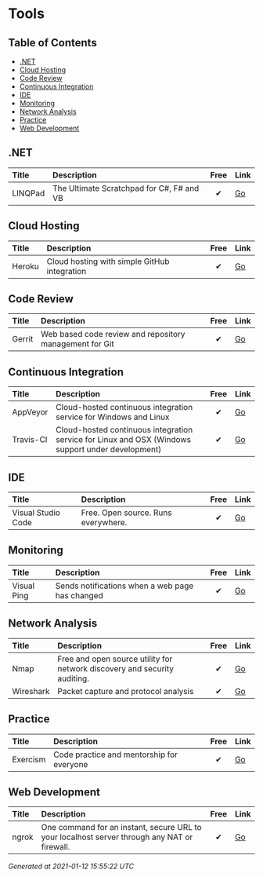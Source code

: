 # Tools

## Table of Contents
- [.NET](#net)
- [Cloud Hosting](#cloud-hosting)
- [Code Review](#code-review)
- [Continuous Integration](#continuous-integration)
- [IDE](#ide)
- [Monitoring](#monitoring)
- [Network Analysis](#network-analysis)
- [Practice](#practice)
- [Web Development](#web-development)

## .NET

| Title | Description | Free | Link |
|:--- |:--- |:---:|:--- |
| LINQPad | The Ultimate Scratchpad for C#, F# and VB | ✔ | [Go](https://www.linqpad.net/) |


## Cloud Hosting

| Title | Description | Free | Link |
|:--- |:--- |:---:|:--- |
| Heroku | Cloud hosting with simple GitHub integration | ✔ | [Go](https://www.heroku.com/home) |


## Code Review

| Title | Description | Free | Link |
|:--- |:--- |:---:|:--- |
| Gerrit | Web based code review and repository management for Git | ✔ | [Go](https://www.gerritcodereview.com/) |


## Continuous Integration

| Title | Description | Free | Link |
|:--- |:--- |:---:|:--- |
| AppVeyor | Cloud-hosted continuous integration service for Windows and Linux | ✔ | [Go](https://www.appveyor.com/) |
| Travis-CI | Cloud-hosted continuous integration service for Linux and OSX (Windows support under development) | ✔ | [Go](https://travis-ci.com/) |


## IDE

| Title | Description | Free | Link |
|:--- |:--- |:---:|:--- |
| Visual Studio Code | Free. Open source. Runs everywhere. | ✔ | [Go](https://code.visualstudio.com/) |


## Monitoring

| Title | Description | Free | Link |
|:--- |:--- |:---:|:--- |
| Visual Ping | Sends notifications when a web page has changed | ✔ | [Go](https://visualping.io/) |


## Network Analysis

| Title | Description | Free | Link |
|:--- |:--- |:---:|:--- |
| Nmap | Free and open source utility for network discovery and security auditing. | ✔ | [Go](https://nmap.org/) |
| Wireshark | Packet capture and protocol analysis | ✔ | [Go](https://www.wireshark.org/) |


## Practice

| Title | Description | Free | Link |
|:--- |:--- |:---:|:--- |
| Exercism | Code practice and mentorship for everyone | ✔ | [Go](https://exercism.io/) |


## Web Development

| Title | Description | Free | Link |
|:--- |:--- |:---:|:--- |
| ngrok | One command for an instant, secure URL to your localhost server through any NAT or firewall. | ✔ | [Go](https://ngrok.com/) |



*Generated at 2021-01-12 15:55:22 UTC*